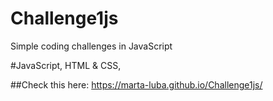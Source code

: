 # Challenge1js
Simple coding challenges in JavaScript

#JavaScript, HTML & CSS,

##Check this here: https://marta-luba.github.io/Challenge1js/
